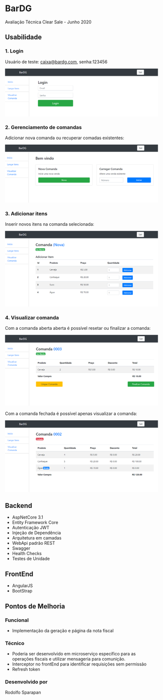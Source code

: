 # BarDG
Avaliação Técnica Clear Sale - Junho 2020

## Usabilidade

### 1. Login

Usuário de teste: caixa@bardg.com, senha:123456

![alt text](https://github.com/rodolfosparapan/BarDG/blob/dev/src/BarDG.UI/app/assets/login.png)

### 2. Gerenciamento de comandas

Adicionar nova comanda ou recuperar comadas existentes:

![alt text](https://github.com/rodolfosparapan/BarDG/blob/dev/src/BarDG.UI/app/assets/inserir-comanda.png)

### 3. Adicionar itens

Inserir novos itens na comanda selecionada:

![alt text](https://github.com/rodolfosparapan/BarDG/blob/dev/src/BarDG.UI/app/assets/adicionar-itens.png)

### 4. Visualizar comanda

Com a comanda aberta aberta é possível resetar ou finalizar a comanda:

![alt text](https://github.com/rodolfosparapan/BarDG/blob/dev/src/BarDG.UI/app/assets/visualizar-comanda-aberta.png)

Com a comanda fechada é possível apenas visualizar a comanda:

![alt text](https://github.com/rodolfosparapan/BarDG/blob/dev/src/BarDG.UI/app/assets/visualizar-comanda.png)

## Backend

- AspNetCore 3.1
- Entity Framework Core
- Autenticação JWT
- Injeção de Dependência
- Arquitetura em camadas
- WebApi padrão REST
- Swagger
- Health Checks
- Testes de Unidade

## FrontEnd

- AngularJS
- BootStrap

## Pontos de Melhoria

### Funcional
- Implementação da geração e página da nota fiscal

### Técnico
- Poderia ser desenvolvido em microserviço específico para as operações fiscais e utilizar mensageria para comunição.
- Interceptor no frontEnd para identificar requisições sem permissão
- Refresh token

### Desenvolvido por
Rodolfo Sparapan